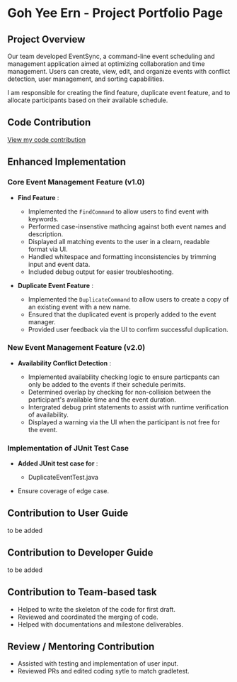 # Goh Yee Ern - Project Portfolio Page

## Project Overview

Our team developed EventSync, a command-line event scheduling and management application aimed at optimizing collaboration and time management. Users can create, view, edit, and organize events with conflict detection, user management, and sorting capabilities.

I am responsible for creating the find feature, duplicate event feature, and to allocate participants based on their available schedule. 


## Code Contribution

[View my code contribution](https://nus-cs2113-ay2425s2.github.io/tp-dashboard/?search=W13&sort=groupTitle&sortWithin=title&timeframe=commit&mergegroup=&groupSelect=groupByRepos&breakdown=true&checkedFileTypes=docs~functional-code~test-code~other&since=2025-02-21&tabOpen=true&tabType=authorship&tabAuthor=yeeern27&tabRepo=AY2425S2-CS2113-W13-2%2Ftp%5Bmaster%5D&authorshipIsMergeGroup=false&authorshipFileTypes=docs~functional-code~test-code&authorshipIsBinaryFileTypeChecked=false&authorshipIsIgnoredFilesChecked=false)

## Enhanced Implementation

### Core Event Management Feature (v1.0) 

- **Find Feature** : 
   - Implemented the `FindCommand` to allow users to find event with keywords.
   - Performed case-insenstive mathcing against both event names and description.
   - Displayed all matching events to the user in a clearn, readable format via UI.
   - Handled whitespace and formatting inconsistencies by trimming input and event data.
   - Included debug output for easier troubleshooting.
 
- **Duplicate Event Feature** :
   - Implemented the `DuplicateCommand` to allow users to create a copy of an existing event with a new name.
   - Ensured that the duplicated event is properly added to the event manager.
   - Provided user feedback via the UI to confirm successful duplication.
 
 ### New Event Management Feature (v2.0) 
 
 - **Availability Conflict Detection** :

    - Implemented availability checking logic to ensure particpants can only be added to the events if their schedule perimits.
    - Determined overlap by checking for non-collision between the participant's available time and the event duration.
    - Intergrated debug print statements to assist with runtime verification of availability.
    - Displayed a warning via the UI when the participant is not free for the event.
  

### Implementation of JUnit Test Case 
- **Added JUnit test case for** :
    - DuplicateEventTest.java
 
- Ensure coverage of edge case.

## Contribution to User Guide 
to be added 

## Contribution to Developer Guide 
to be added 

## Contribution to Team-based task  
  - Helped to write the skeleton of the code for first draft.
  - Reviewed and coordinated the merging of code.
  - Helped with documentations and milestone deliverables.

## Review / Mentoring Contribution  
  - Assisted with testing and implementation of user input.
  - Reviewed PRs and edited coding sytle to match gradletest. 

  

